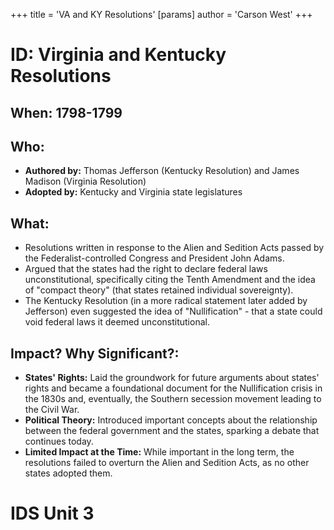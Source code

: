 +++
 title = 'VA and KY Resolutions'
[params]
	author = 'Carson West'
+++
# ID: Virginia and Kentucky Resolutions 
## When: 1798-1799
## Who: 
- **Authored by:** Thomas Jefferson (Kentucky Resolution) and James Madison (Virginia Resolution)
- **Adopted by:**  Kentucky and Virginia state legislatures 

## What:
- Resolutions written in response to the Alien and Sedition Acts passed by the Federalist-controlled Congress and President John Adams.  
- Argued that the states had the right to declare federal laws unconstitutional, specifically citing the Tenth Amendment and the idea of "compact theory" (that states retained individual sovereignty).
- The Kentucky Resolution (in a more radical statement later added by Jefferson) even suggested the idea of "Nullification" -  that a state could void federal laws it deemed unconstitutional. 

## Impact? Why Significant?: 
- **States' Rights:**  Laid the groundwork for future arguments about states' rights and became a foundational document for the Nullification crisis in the 1830s and, eventually, the Southern secession movement leading to the Civil War. 
- **Political Theory:**  Introduced important concepts about the relationship between the federal government and the states, sparking a debate that continues today. 
- **Limited Impact at the Time:** While important in the long term, the resolutions failed to overturn the Alien and Sedition Acts, as no other states adopted them. 

# IDS Unit 3